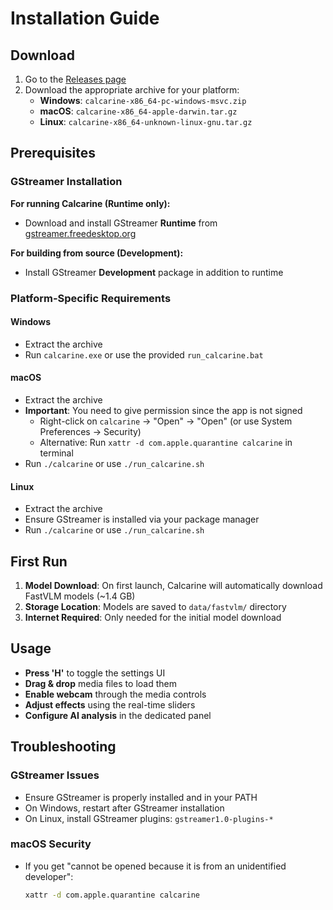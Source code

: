 # Installation Guide

## Download

1. Go to the [Releases page](https://github.com/altunenes/calcarine/releases)
2. Download the appropriate archive for your platform:
   - **Windows**: `calcarine-x86_64-pc-windows-msvc.zip`
   - **macOS**: `calcarine-x86_64-apple-darwin.tar.gz`
   - **Linux**: `calcarine-x86_64-unknown-linux-gnu.tar.gz`

## Prerequisites

### GStreamer Installation

**For running Calcarine (Runtime only):**
- Download and install GStreamer **Runtime** from [gstreamer.freedesktop.org](https://gstreamer.freedesktop.org/download/)

**For building from source (Development):**
- Install GStreamer **Development** package in addition to runtime

### Platform-Specific Requirements

#### Windows
- Extract the archive
- Run `calcarine.exe` or use the provided `run_calcarine.bat`

#### macOS
- Extract the archive
- **Important**: You need to give permission since the app is not signed
  - Right-click on `calcarine` → "Open" → "Open" (or use System Preferences → Security)
  - Alternative: Run `xattr -d com.apple.quarantine calcarine` in terminal
- Run `./calcarine` or use `./run_calcarine.sh`

#### Linux
- Extract the archive
- Ensure GStreamer is installed via your package manager
- Run `./calcarine` or use `./run_calcarine.sh`

## First Run

1. **Model Download**: On first launch, Calcarine will automatically download FastVLM models (~1.4 GB)
2. **Storage Location**: Models are saved to `data/fastvlm/` directory
3. **Internet Required**: Only needed for the initial model download

## Usage

- **Press 'H'** to toggle the settings UI
- **Drag & drop** media files to load them
- **Enable webcam** through the media controls
- **Adjust effects** using the real-time sliders
- **Configure AI analysis** in the dedicated panel

## Troubleshooting

### GStreamer Issues
- Ensure GStreamer is properly installed and in your PATH
- On Windows, restart after GStreamer installation
- On Linux, install GStreamer plugins: `gstreamer1.0-plugins-*`

### macOS Security
- If you get "cannot be opened because it is from an unidentified developer":
  ```bash
  xattr -d com.apple.quarantine calcarine
  ```
